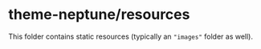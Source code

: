 # theme-neptune/resources

This folder contains static resources (typically an `"images"` folder as well).